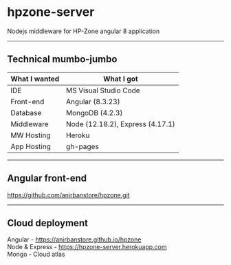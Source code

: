 # hpzone-server
Nodejs middleware for HP-Zone angular 8 application  

- - - -

## Technical mumbo-jumbo
What I wanted     | What I got
----------------- | --------------
IDE               | MS Visual Studio Code
Front-end         | Angular (8.3.23)
Database          | MongoDB (4.2.3)
Middleware        | Node (12.18.2), Express (4.17.1)
MW Hosting        | Heroku
App Hosting       | gh-pages

- - - -

## Angular front-end
https://github.com/anirbanstore/hpzone.git  

- - - -

## Cloud deployment
Angular - https://anirbanstore.github.io/hpzone  
Node & Express - https://hpzone-server.herokuapp.com  
Mongo - Cloud atlas  
